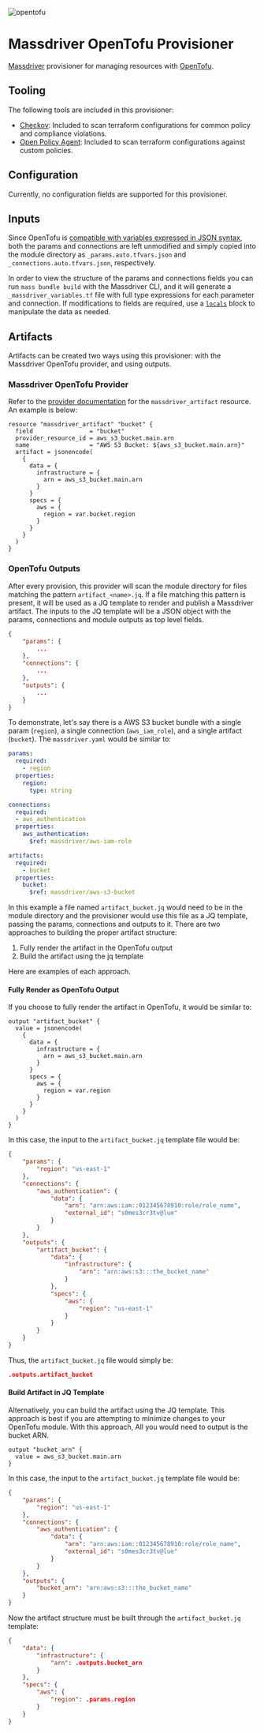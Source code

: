 ![opentofu](logo.svg)
# Massdriver OpenTofu Provisioner

[Massdriver](https://www.massdriver.cloud/) provisioner for managing resources with [OpenTofu](https://opentofu.org/).

## Tooling

The following tools are included in this provisioner:

* [Checkov](https://www.checkov.io/): Included to scan terraform configurations for common policy and compliance violations.
* [Open Policy Agent](https://www.openpolicyagent.org/): Included to scan terraform configurations against custom policies.

## Configuration

Currently, no configuration fields are supported for this provisioner.

## Inputs

Since OpenTofu is [compatible with variables expressed in JSON syntax](https://opentofu.org/docs/language/values/variables/#variable-definitions-tfvars-files), both the params and connections are left unmodified and simply copied into the module directory as `_params.auto.tfvars.json` and `_connections.auto.tfvars.json`, respectively.

In order to view the structure of the params and connections fields you can run `mass bundle build` with the Massdriver CLI, and it will generate a `_massdriver_variables.tf` file with full type expressions for each parameter and connection. If modifications to fields are required, use a [`locals`](https://opentofu.org/docs/language/values/locals/) block to manipulate the data as needed.

## Artifacts

Artifacts can be created two ways using this provisioner: with the Massdriver OpenTofu provider, and using outputs.

### Massdriver OpenTofu Provider

Refer to the [provider documentation](https://registry.terraform.io/providers/massdriver-cloud/massdriver/latest/docs/resources/massdriver_artifact) for the `massdriver_artifact` resource. An example is below:

```hcl
resource "massdriver_artifact" "bucket" {
  field                = "bucket"
  provider_resource_id = aws_s3_bucket.main.arn
  name                 = "AWS S3 Bucket: ${aws_s3_bucket.main.arn}"
  artifact = jsonencode(
    {
      data = {
        infrastructure = {
          arn = aws_s3_bucket.main.arn
        }
      }
      specs = {
        aws = {
          region = var.bucket.region
        }
      }
    }
  )
}
```

### OpenTofu Outputs

After every provision, this provider will scan the module directory for files matching the pattern `artifact_<name>.jq`. If a file matching this pattern is present, it will be used as a JQ template to render and publish a Massdriver artifact. The inputs to the JQ template will be a JSON object with the params, connections and module outputs as top level fields.

```json
{
    "params": {
        ...
    },
    "connections": {
        ...
    },
    "outputs": {
        ...
    }
}
```

To demonstrate, let's say there is a AWS S3 bucket bundle with a single param (`region`), a single connection (`aws_iam_role`), and a single artifact (`bucket`). The `massdriver.yaml` would be similar to:


```yaml massdriver.yaml
params:
  required:
    - region
  properties:
    region:
      type: string

connections:
  required:
  - aws_authentication
  properties:
    aws_authentication:
      $ref: massdriver/aws-iam-role

artifacts:
  required:
    - bucket
  properties:
    bucket:
      $ref: massdriver/aws-s3-bucket
```

In this example a file named `artifact_bucket.jq` would need to be in the module directory and the provisioner would use this file as a JQ template, passing the params, connections and outputs to it. There are two approaches to building the proper artifact structure:
1. Fully render the artifact in the OpenTofu output
2. Build the artifact using the jq template

Here are examples of each approach.

#### Fully Render as OpenTofu Output

If you choose to fully render the artifact in OpenTofu, it would be similar to:

```hcl
output "artifact_bucket" {
  value = jsonencode(
    {
      data = {
        infrastructure = {
          arn = aws_s3_bucket.main.arn
        }
      }
      specs = {
        aws = {
          region = var.region
        }
      }
    }
  )
}
```

In this case, the input to the `artifact_bucket.jq` template file would be:

```json
{
    "params": {
        "region": "us-east-1"
    },
    "connections": {
        "aws_authentication": {
            "data": {
                "arn": "arn:aws:iam::012345678910:role/role_name",
                "external_id": "s0mes3cr3tv@lue"
            }
        }
    },
    "outputs": {
        "artifact_bucket": {
            "data": {
                "infrastructure": {
                    "arn": "arn:aws:s3:::the_bucket_name"
                }
            },
            "specs": {
                "aws": {
                    "region": "us-east-1"
                }
            }
        }
    }
}
```

Thus, the `artifact_bucket.jq` file would simply be:

```json
.outputs.artifact_bucket
```

#### Build Artifact in JQ Template

Alternatively, you can build the artifact using the JQ template. This approach is best if you are attempting to minimize changes to your OpenTofu module. With this approach, All you would need to output is the bucket ARN.

```hcl
output "bucket_arn" {
  value = aws_s3_bucket.main.arn
}
```

In this case, the input to the `artifact_bucket.jq` template file would be:

```json
{
    "params": {
        "region": "us-east-1"
    },
    "connections": {
        "aws_authentication": {
            "data": {
                "arn": "arn:aws:iam::012345678910:role/role_name",
                "external_id": "s0mes3cr3tv@lue"
            }
        }
    },
    "outputs": {
        "bucket_arn": "arn:aws:s3:::the_bucket_name"
    }
}
```

Now the artifact structure must be built through the `artifact_bucket.jq` template:

```json
{
    "data": {
        "infrastructure": {
            "arn": .outputs.bucket_arn
        }
    },
    "specs": {
        "aws": {
            "region": .params.region
        }
    }
}
```